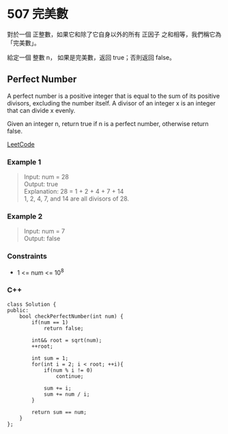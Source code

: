 # 507 完美數

對於一個 正整數，如果它和除了它自身以外的所有 正因子 之和相等，我們稱它為 「完美數」。

給定一個 整數 n， 如果是完美數，返回 true；否則返回 false。

## Perfect Number

A perfect number is a positive integer that is equal to the sum of its positive divisors, excluding the number itself. A divisor of an integer x is an integer that can divide x evenly.

Given an integer n, return true if n is a perfect number, otherwise return false.

[LeetCode](https://leetcode.cn/problems/perfect-number/)

### Example 1

>Input: num = 28  
Output: true  
Explanation: 28 = 1 + 2 + 4 + 7 + 14  
1, 2, 4, 7, and 14 are all divisors of 28.  

### Example 2

> Input: num = 7  
Output: false  

### Constraints

* 1 <= num <= 10<sup>8</sup>

### C++ 

```
class Solution {
public:
    bool checkPerfectNumber(int num) {
        if(num == 1)
            return false;
            
        int&& root = sqrt(num);
        ++root;
        
        int sum = 1;
        for(int i = 2; i < root; ++i){
            if(num % i != 0)
                continue;
            
            sum += i;
            sum += num / i;
        }

        return sum == num;
    }
};
```